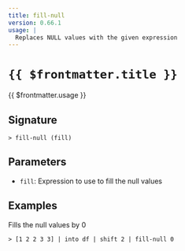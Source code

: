 ```yaml
---
title: fill-null
version: 0.66.1
usage: |
  Replaces NULL values with the given expression
---
```


# <code>{{ $frontmatter.title }}</code>

<div style='white-space: pre-wrap;'>{{ $frontmatter.usage }}</div>

## Signature

```> fill-null (fill)```

## Parameters

 -  `fill`: Expression to use to fill the null values

## Examples

Fills the null values by 0
```shell
> [1 2 2 3 3] | into df | shift 2 | fill-null 0
```
